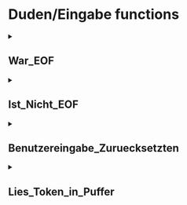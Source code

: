 # Duden/Eingabe functions
<details>
<summary><h2>War_EOF</h2></summary>
<ul>
<pre>
Gibt wahr zurück wenn ein EOF Zeichen gelesen wurde.
</pre>
</li>
	<li>Return type: <code>Boolean</code></li>
</ul>

<h3>Aliases</h3>
<ol>
	<li><code>&#34;die Benutzereingabe zu Ende gewesen ist&#34;</code></li>
</ol>

<h3>Implementation</h3>
<pre class="language-ddp" tabindex="0">
<code class="language-ddp">
Gib war_eof zurück.

</code>
</pre>
</details>

<details>
<summary><h2>Ist_Nicht_EOF</h2></summary>
<ul>
<pre>
Gibt wahr zurück wenn noch kein EOF Zeichen gelesen wurde.
</pre>
</li>
	<li>Return type: <code>Boolean</code></li>
</ul>

<h3>Aliases</h3>
<ol>
	<li><code>&#34;die Benutzereingabe nicht vorbei ist&#34;</code></li>
</ol>

<h3>Implementation</h3>
<pre class="language-ddp" tabindex="0">
<code class="language-ddp">
Gib nicht war_eof zurück.

</code>
</pre>
</details>

<details>
<summary><h2>Benutzereingabe_Zuruecksetzten</h2></summary>
<ul>
<pre>
Setzt die interne war_eof variable auf falsch.
</pre>
</li>
	<li>Return type: <code>nichts</code></li>
</ul>

<h3>Aliases</h3>
<ol>
	<li><code>&#34;setzte die Benutzereingabe zurück&#34;</code></li>
	<li><code>&#34;Setzte die Benutzereingabe zurück&#34;</code></li>
</ol>

<h3>Implementation</h3>
<pre class="language-ddp" tabindex="0">
<code class="language-ddp">
war_eof ist falsch.

</code>
</pre>
</details>

<details>
<summary><h2>Lies_Token_in_Puffer</h2></summary>
<ul>
<pre>
Liest eine einzelne Eingabe in Eingabe_Puffer.

Dabei werden vorrangehende Leerzeichen ignoriert
und ein einzelnes darrauffolgendes Leerzeichen in
Gepufferter_Buchstabe gespeichert
</pre>
</li>
	<li>Return type: <code>Text</code></li>
</ul>

<h3>Aliases</h3>
<ol>
	<li><code>&#34;die nächste Eingabe&#34;</code></li>
	<li><code>&#34;die naechste Eingabe&#34;</code></li>
</ol>

<h3>Implementation</h3>
<pre class="language-ddp" tabindex="0">
<code class="language-ddp">
[vorangehende Leerstellen überspringen]
Speichere das nächste Zeichen aus der Standardeingabe in Gepufferter_Buchstabe.
Solange Gepufferter_Buchstabe ein Leerzeichen ist oder Gepufferter_Buchstabe ein Kontrollzeichen ist, mache:
	Wenn die Benutzereingabe zu Ende gewesen ist, gib "" zurück.
	Speichere das nächste Zeichen aus der Standardeingabe in Gepufferter_Buchstabe.

[Text bis Leerstelle Lesen]
Der Text token ist "".
Solange nicht (Gepufferter_Buchstabe ein Leerzeichen ist oder Gepufferter_Buchstabe ein Kontrollzeichen ist), mache:
	Speichere token verkettet mit Gepufferter_Buchstabe in token.
	Speichere das nächste Zeichen aus der Standardeingabe in Gepufferter_Buchstabe.

Gib token zurück.

</code>
</pre>
</details>


